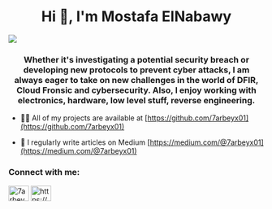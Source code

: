 <h1 align="center">Hi 👋, I'm Mostafa ElNabawy</h1>
<img src= "https://github.com/7arbeyx01/7arbeyx01/assets/18347638/6d161625-7e00-481b-b6fb-53a04efa1ed7">

<h3 align="center">Whether it's investigating a potential security breach or developing new protocols to prevent cyber attacks, I am always eager to take on new challenges in the world of DFIR, Cloud Fronsic and cybersecurity. Also, I enjoy working with electronics, hardware, low level stuff, reverse engineering.</h3>

- 👨‍💻 All of my projects are available at [https://github.com/7arbeyx01](https://github.com/7arbeyx01)

- 📝 I regularly write articles on Medium [https://medium.com/@7arbeyx01](https://medium.com/@7arbeyx01)

<h3 align="left">Connect with me:</h3>
<p align="left">
<a href="https://twitter.com/7arbeyx01" target="blank"><img align="center" src="https://raw.githubusercontent.com/rahuldkjain/github-profile-readme-generator/master/src/images/icons/Social/twitter.svg" alt="7arbeyx01" height="30" width="40" /></a>
<a href="https://linkedin.com/in/https://www.linkedin.com/in/mostafaelnabawy" target="blank"><img align="center" src="https://raw.githubusercontent.com/rahuldkjain/github-profile-readme-generator/master/src/images/icons/Social/linked-in-alt.svg" alt="https://www.linkedin.com/in/mostafaelnabawy" height="30" width="40" /></a>
</p>

